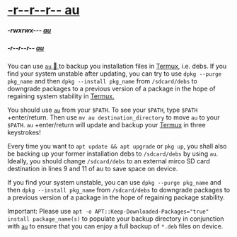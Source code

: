 # [-r--r--r-- au](https://raw.githubusercontent.com/sdrausty/au/master/au)

##### -rwxrwx--- [au](https://wae.github.io/au/au)
##### -r--r--r-- [au](https://raw.githubusercontent.com/WAE/au/master/au)


You can use [`au` 📲 ](https://raw.githubusercontent.com/WAE/au/master/au) to backup you installation files in [Termux,](https://github.com/termux) i.e. debs. If you find your system unstable after updating, you can try to use `dpkg --purge pkg_name` and then `dpkg --install pkg_name` from `/sdcard/debs` to downgrade packages to a previous version of a package in the hope of regaining system stability in [Termux.](https://github.com/termux)

You should use [`au`](https://raw.githubusercontent.com/WAE/au/master/au) from your `$PATH`. To see your `$PATH`, type `$PATH` +enter/return. Then use `mv au destination_directory` to move `au` to your `$PATH`. `au` +enter/return will update and backup your [Termux](https://termux.com/) in three keystrokes!

Every time you want to `apt update && apt upgrade` or `pkg up`, you shall also be backing up your former installation debs to `/sdcard/debs` by using `au`. Ideally, you should change `/sdcard/debs` to an external mirco SD card destination in lines 9 and 11 of au to save space on device.

If you find your system unstable, you can use `dpkg --purge pkg_name` and then `dpkg --install pkg_name` from `/sdcard/debs` to downgrade packages to a previous version of a package in the hope of regaining package stability. 

Important: Please use `apt -o APT::Keep-Downloaded-Packages="true" install package_name(s)` to populate your backup directory in conjunction with [`au`](https://raw.githubusercontent.com/sdrausty/au/master/au) to ensure that you can enjoy a full backup of `*.deb` files on device. 

<!-- README.md EOF -->
